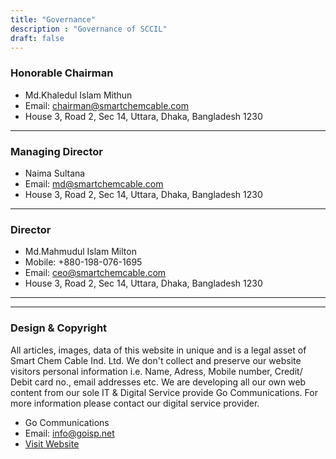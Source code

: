 ```yaml
---
title: "Governance"
description : "Governance of SCCIL"
draft: false
---
```


### Honorable Chairman

* Md.Khaledul Islam Mithun
* Email: chairman@smartchemcable.com
* House 3, Road 2, Sec 14, Uttara, Dhaka, Bangladesh 1230


--------------------------

### Managing Director

* Naima Sultana
* Email: md@smartchemcable.com
* House 3, Road 2, Sec 14, Uttara, Dhaka, Bangladesh 1230



-----------------------------

### Director

* Md.Mahmudul Islam Milton
* Mobile: +880-198-076-1695
* Email: ceo@smartchemcable.com
* House 3, Road 2, Sec 14, Uttara, Dhaka, Bangladesh 1230


---------------------------------
---------------------------------


### Design & Copyright

All articles, images, data of this website in unique and is a legal asset of Smart Chem Cable Ind. Ltd. We don't collect and preserve our website visitors personal information i.e. Name, Adress, Mobile number, Credit/ Debit card no., email addresses etc. We are developing all our own web content from our sole IT & Digital Service provide Go Communications. For more information please contact our digital service provider. 

* Go Communications
* Email: info@goisp.net
* [Visit Website](https://digital.goisp.net)